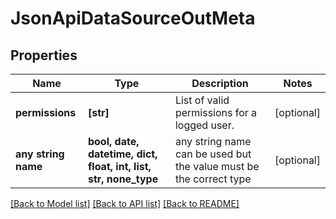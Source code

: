 # JsonApiDataSourceOutMeta


## Properties
Name | Type | Description | Notes
------------ | ------------- | ------------- | -------------
**permissions** | **[str]** | List of valid permissions for a logged user. | [optional] 
**any string name** | **bool, date, datetime, dict, float, int, list, str, none_type** | any string name can be used but the value must be the correct type | [optional]

[[Back to Model list]](../README.md#documentation-for-models) [[Back to API list]](../README.md#documentation-for-api-endpoints) [[Back to README]](../README.md)


